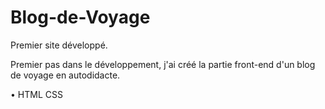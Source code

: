 # Blog-de-Voyage
Premier site développé.

Premier pas dans le développement, j'ai créé la partie front-end d'un blog de voyage en autodidacte.

• HTML CSS
